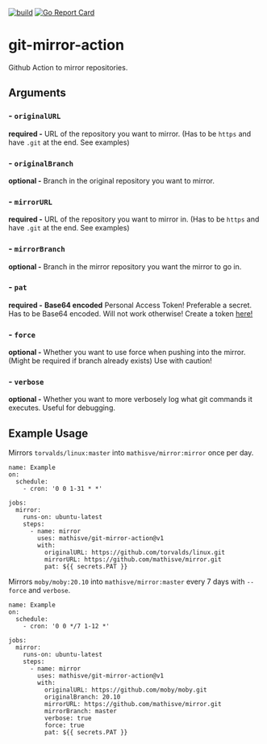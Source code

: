 [![build](https://github.com/mathisve/git-mirror-action/actions/workflows/go.yaml/badge.svg?branch=master)](https://github.com/mathisve/git-mirror-action/actions)
[![Go Report Card](https://goreportcard.com/badge/github.com/mathisve/git-mirror-action)](https://goreportcard.com/report/github.com/mathisve/git-mirror-action)

# git-mirror-action
Github Action to mirror repositories.

## Arguments
### - `originalURL` 
**required -**
URL of the repository you want to mirror. (Has to be `https` and have `.git` at the end. See examples) 
### - `originalBranch`
**optional -**
Branch in the original repository you want to mirror.
### - `mirrorURL`
**required -**
URL of the repository you want to mirror in. (Has to be `https` and have `.git` at the end. See examples)
### - `mirrorBranch`
**optional -**
Branch in the mirror repository you want the mirror to go in.
### - `pat`
**required -**
**Base64 encoded** Personal Access Token! Preferable a secret. Has to be Base64 encoded. Will not work otherwise! Create a token [here!](https://github.com/settings/tokens)
### - `force`
**optional -**
Whether you want to use force when pushing into the mirror. (Might be required if branch already exists) Use with caution!
### - `verbose`
**optional -**
Whether you want to more verbosely log what git commands it executes. Useful for debugging.
## Example Usage
Mirrors `torvalds/linux:master` into `mathisve/mirror:mirror` once per day.
```
name: Example
on: 
  schedule:
    - cron: '0 0 1-31 * *'

jobs:
  mirror:
    runs-on: ubuntu-latest
    steps:
      - name: mirror
        uses: mathisve/git-mirror-action@v1
        with:
          originalURL: https://github.com/torvalds/linux.git
          mirrorURL: https://github.com/mathisve/mirror.git
          pat: ${{ secrets.PAT }}
```
Mirrors `moby/moby:20.10` into `mathisve/mirror:master` every 7 days with `--force` and `verbose`.
```
name: Example
on: 
  schedule:
    - cron: '0 0 */7 1-12 *'

jobs:
  mirror:
    runs-on: ubuntu-latest
    steps:
      - name: mirror
        uses: mathisve/git-mirror-action@v1
        with:
          originalURL: https://github.com/moby/moby.git
          originalBranch: 20.10
          mirrorURL: https://github.com/mathisve/mirror.git
          mirrorBranch: master
          verbose: true
          force: true
          pat: ${{ secrets.PAT }}
```
